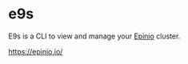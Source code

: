 # e9s

E9s is a CLI to view and manage your [Epinio](https://github.com/epinio/epinio) cluster.

https://epinio.io/
